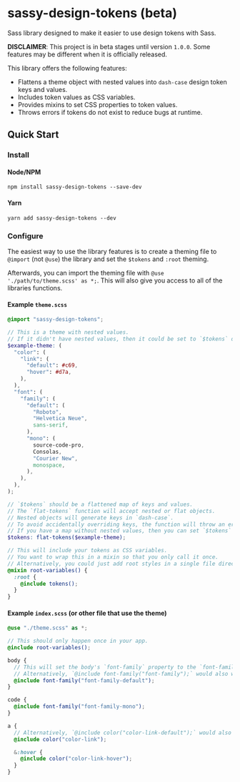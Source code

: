 # sassy-design-tokens (beta)

Sass library designed to make it easier to use design tokens with Sass.

**DISCLAIMER**: This project is in beta stages until version `1.0.0`.
Some features may be different when it is officially released.

This library offers the following features:

- Flattens a theme object with nested values into `dash-case` design token keys and values.
- Includes token values as CSS variables.
- Provides mixins to set CSS properties to token values.
- Throws errors if tokens do not exist to reduce bugs at runtime.

## Quick Start

### Install

#### Node/NPM

`npm install sassy-design-tokens --save-dev`

#### Yarn

`yarn add sassy-design-tokens --dev`

### Configure

The easiest way to use the library features is to create a theming file to `@import` (not `@use`)
the library and set the `$tokens` and `:root` theming.

Afterwards, you can import the theming file with `@use './path/to/theme.scss' as *;`.
This will also give you access to all of the libraries functions.

#### Example `theme.scss`

```scss
@import "sassy-design-tokens";

// This is a theme with nested values.
// If it didn't have nested values, then it could be set to `$tokens` directly without calling `flat-tokens`.
$example-theme: (
  "color": (
    "link": (
      "default": #c69,
      "hover": #d7a,
    ),
  ),
  "font": (
    "family": (
      "default": (
        "Roboto",
        "Helvetica Neue",
        sans-serif,
      ),
      "mono": (
        source-code-pro,
        Consolas,
        "Courier New",
        monospace,
      ),
    ),
  ),
);

// `$tokens` should be a flattened map of keys and values.
// The `flat-tokens` function will accept nested or flat objects.
// Nested objects will generate keys in `dash-case`.
// To avoid accidentally overriding keys, the function will throw an error when duplicate keys are found.
// If you have a map without nested values, then you can set `$tokens` without nesting.
$tokens: flat-tokens($example-theme);

// This will include your tokens as CSS variables.
// You want to wrap this in a mixin so that you only call it once.
// Alternatively, you could just add root styles in a single file directly.
@mixin root-variables() {
  :root {
    @include tokens();
  }
}
```

#### Example `index.scss` (or other file that use the theme)

```scss
@use "./theme.scss" as *;

// This should only happen once in your app.
@include root-variables();

body {
  // This will set the body's `font-family` property to the `font-family-default` token value.
  // Alternatively, `@include font-family("font-family");` would also work.
  @include font-family("font-family-default");
}

code {
  @include font-family("font-family-mono");
}

a {
  // Alternatively, `@include color("color-link-default");` would also work.
  @include color("color-link");

  &:hover {
    @include color("color-link-hover");
  }
}
```

